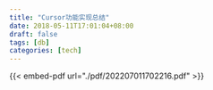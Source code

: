 ```yaml
---
title: "Cursor功能实现总结"
date: 2018-05-11T17:01:04+08:00
draft: false
tags: [db]
categories: [tech]
---
```

{{< embed-pdf url="./pdf/202207011702216.pdf" >}}
